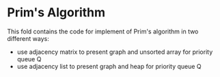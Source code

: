 # Prim's Algorithm

This fold contains the code for implement of Prim's algorithm in two different ways:

* use adjacency matrix to present graph and unsorted array for priorityqueue Q
* use adjacency list to present graph and heap for priority queue Q